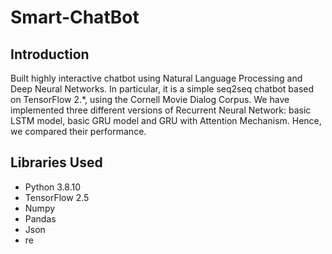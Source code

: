 # Smart-ChatBot
## Introduction
Built highly interactive chatbot using Natural Language Processing and Deep Neural Networks. In particular, it is a simple seq2seq chatbot based on TensorFlow 2.*, using the Cornell Movie Dialog Corpus. We have implemented three different versions of Recurrent Neural Network: basic LSTM model, basic GRU model and GRU with Attention Mechanism. Hence, we compared their performance.
## Libraries Used
- Python 3.8.10
- TensorFlow 2.5
- Numpy
- Pandas
- Json
- re
